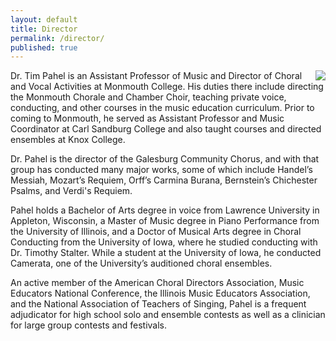 ```yaml
---
layout: default
title: Director
permalink: /director/
published: true
---
```



<div style="float: right; margin-left: 20px;">
    <img src="{{ site.baseurl }}/img/tim.jpg"/>
</div>

Dr. Tim Pahel is an Assistant Professor of Music and Director of Choral and
Vocal Activities at Monmouth College. His duties there include directing the
Monmouth Chorale and Chamber Choir, teaching private voice, conducting, and
other courses in the music education curriculum. Prior to coming to Monmouth,
he served as Assistant Professor and Music Coordinator at Carl Sandburg College
and also taught courses and directed ensembles at Knox College.

Dr. Pahel is the director of the Galesburg Community Chorus, and with that
group has conducted many major works, some of which include Handel’s Messiah,
Mozart’s Requiem, Orff’s Carmina Burana, Bernstein’s Chichester Psalms, and Verdi's Requiem.

Pahel holds a Bachelor of Arts degree in voice from Lawrence University in
Appleton, Wisconsin, a Master of Music degree in Piano Performance from the
University of Illinois, and a Doctor of Musical Arts degree in Choral Conducting
from the University of Iowa, where he studied conducting with Dr. Timothy Stalter. While a student at the University of Iowa, he conducted Camerata, one of the University’s auditioned choral ensembles.

An active member of the American Choral Directors Association, Music
Educators National Conference, the Illinois Music Educators Association, and
the National Association of Teachers of Singing, Pahel is a frequent adjudicator
for high school solo and ensemble contests as well as a clinician for large group contests and festivals.
